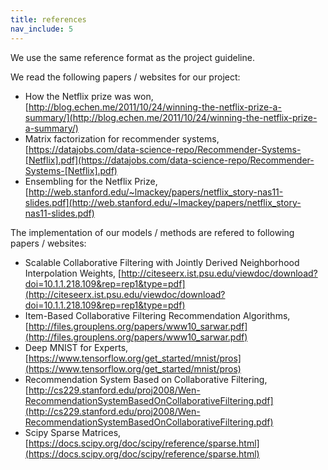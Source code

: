 ```yaml
---
title: references
nav_include: 5
---
```


We use the same reference format as the project guideline.

We read the following papers / websites for our project:
+ How the Netflix prize was won, [http://blog.echen.me/2011/10/24/winning-the-netflix-prize-a-summary/](http://blog.echen.me/2011/10/24/winning-the-netflix-prize-a-summary/)
+ Matrix factorization for recommender systems, [https://datajobs.com/data-science-repo/Recommender-Systems-[Netflix].pdf](https://datajobs.com/data-science-repo/Recommender-Systems-[Netflix].pdf)
+ Ensembling for the Netflix Prize, [http://web.stanford.edu/~lmackey/papers/netflix_story-nas11-slides.pdf](http://web.stanford.edu/~lmackey/papers/netflix_story-nas11-slides.pdf)

The implementation of our models / methods are refered to following papers / websites:
+ Scalable Collaborative Filtering with Jointly Derived Neighborhood Interpolation Weights, [http://citeseerx.ist.psu.edu/viewdoc/download?doi=10.1.1.218.109&rep=rep1&type=pdf](http://citeseerx.ist.psu.edu/viewdoc/download?doi=10.1.1.218.109&rep=rep1&type=pdf)
+ Item-Based Collaborative Filtering Recommendation Algorithms, [http://files.grouplens.org/papers/www10_sarwar.pdf](http://files.grouplens.org/papers/www10_sarwar.pdf)
+ Deep MNIST for Experts, [https://www.tensorflow.org/get_started/mnist/pros](https://www.tensorflow.org/get_started/mnist/pros)
+ Recommendation System Based on Collaborative Filtering, [http://cs229.stanford.edu/proj2008/Wen-RecommendationSystemBasedOnCollaborativeFiltering.pdf](http://cs229.stanford.edu/proj2008/Wen-RecommendationSystemBasedOnCollaborativeFiltering.pdf)
+ Scipy Sparse Matrices, [https://docs.scipy.org/doc/scipy/reference/sparse.html](https://docs.scipy.org/doc/scipy/reference/sparse.html)

